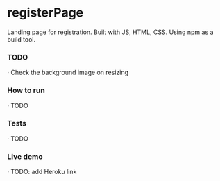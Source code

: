 # registerPage
Landing page for registration. Built with JS, HTML, CSS. Using npm as a build tool.

### TODO
· Check the background image on resizing

### How to run
· TODO

### Tests
· TODO

### Live demo 
· TODO: add Heroku link